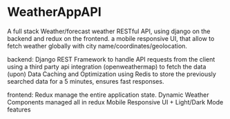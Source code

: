 # WeatherAppAPI

A full stack Weather/forecast weather RESTful API, using django on the backend and redux on the frontend.
a mobile responsive UI, that allow to fetch weather globally with city name/coordinates/geolocation.

backend:
 Django REST Framework to handle API requests from the client
 using a third party api integration (openweathermap) to fetch the data (upon)
 Data Caching and Optimization using Redis to store the previously searched data for a 5 minutes, ensures fast responses.

frontend:
 Redux	manage the entire	application	state. 
 Dynamic Weather Components managed all in redux
 Mobile	Responsive	UI + Light/Dark	Mode features

  
